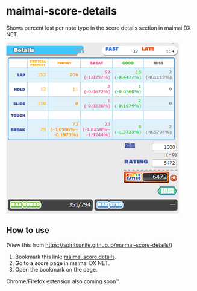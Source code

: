 # maimai-score-details

Shows percent lost per note type in the score details section in maimai DX NET.

![Example](screenshot.png)

## How to use

(View this from <https://spiritsunite.github.io/maimai-score-details/>)

1. Bookmark this link: [maimai score details](javascript:void(function(){if(['maimaidx-eng.com','maimaidx.jp'].indexOf(document.location.host)>=0&&(d.location.pathname.indexOf('/maimai-mobile/record/playlogDetail')>=0))document.body.appendChild(document.createElement('script')).src='https://spiritsunite.github.io/maimai-score-details/score-details.js'})();).
2. Go to a score page in maimai DX NET.
3. Open the bookmark on the page.

Chrome/Firefox extension also coming soon™.